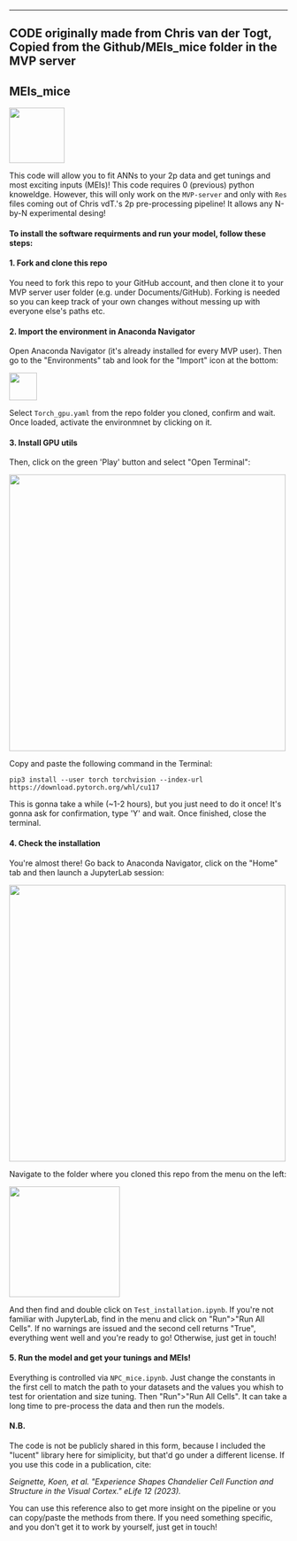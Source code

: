 ------------------
CODE originally made from Chris van der Togt, Copied from the Github/MEIs_mice folder in the MVP server
------------------

## MEIs_mice

<img src="/_readme/meis.png" width="100">

This code will allow you to fit ANNs to your 2p data and get tunings and most exciting inputs (MEIs)! This code requires 0 (previous) python knoweldge. However, this will only work on the `MVP-server` and only with `Res` files coming out of Chris vdT.'s 2p pre-processing pipeline! It allows any N-by-N experimental desing!

#### To install the software requirments and run your model, follow these steps:

#### 1. Fork and clone this repo

You need to fork this repo to your GitHub account, and then clone it to your MVP server user folder (e.g. under Documents/GitHub). Forking is needed so you can keep track of your own changes without messing up with everyone else's paths etc.

#### 2. Import the environment in Anaconda Navigator

Open Anaconda Navigator (it's already installed for every MVP user). Then go to the "Environments" tab and look for the "Import" icon at the bottom:

<img src="/_readme/import.png" width="50">

Select `Torch_gpu.yaml` from the repo folder you cloned, confirm and wait. Once loaded, activate the environmnet by clicking on it.

#### 3. Install GPU utils

Then, click on the green 'Play' button and select "Open Terminal":

<img src="/_readme/terminal.png" width="500">

Copy and paste the following command in the Terminal:

`pip3 install --user torch torchvision --index-url https://download.pytorch.org/whl/cu117`

This is gonna take a while (~1-2 hours), but you just need to do it once! It's gonna ask for confirmation, type 'Y' and wait. Once finished, close the terminal.

#### 4. Check the installation

You're almost there! Go back to Anaconda Navigator, click on the "Home" tab and then launch a JupyterLab session:

<img src="/_readme/jupyter.png" width="500">

Navigate to the folder where you cloned this repo from the menu on the left:

<img src="/_readme/nav.png" width="200">

And then find and double click on `Test_installation.ipynb`. If you're not familiar with JupyterLab, find in the menu and click on "Run">"Run All Cells". If no warnings are issued and the second cell returns "True", everything went well and you're ready to go! Otherwise, just get in touch!

#### 5. Run the model and get your tunings and MEIs!

Everything is controlled via `NPC_mice.ipynb`. Just change the constants in the first cell to match the path to your datasets and the values you whish to test for orientation and size tuning. Then "Run">"Run All Cells". It can take a long time to pre-process the data and then run the models.

#### N.B.

The code is not be publicly shared in this form, because I included the "lucent" library here for simiplicity, but that'd go under a different license. If you use this code in a publication, cite:

*Seignette, Koen, et al. "Experience Shapes Chandelier Cell Function and Structure in the Visual Cortex." eLife 12 (2023).*

You can use this reference also to get more insight on the pipeline or you can copy/paste the methods from there. 
If you need something specific, and you don't get it to work by yourself, just get in touch!
